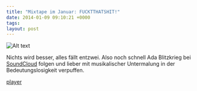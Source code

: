 ```yaml
---
title: "Mixtape im Januar: FUCKTTHATSHIT!"
date: 2014-01-09 09:10:21 +0000
tags: 
layout: post
---
```

![Alt text](http://i.huffpost.com/gen/557752/thumbs/r-PRINCESS-DIANA-STYLE-large.jpg) 

Nichts wird besser, alles fällt entzwei. Also noch schnell Ada Blitzkrieg bei <a href="https://soundcloud.com/bangpowwww">SoundCloud</a> folgen und lieber mit musikalischer Untermalung in der Bedeutungslosigkeit verpuffen.


<script src="/javascripts/jquery.js"></script><script src="/javascripts/widget.js"></script>
<a class="widget" href="https://soundcloud.com/bangpowwww/sets/fuckthatshit">player</a></p>
